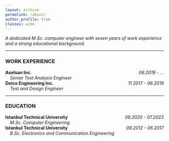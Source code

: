 ```yaml
---
layout: archive
permalink: /about/
author_profile: true
classes: wide
---
```


  *A dedicated M.Sc. computer engineer with seven years of work experience and a strong educational background.*

---

### WORK EXPERIENCE

<div style="overflow: auto;">
    <div style="float: left;"><strong>Aselsan Inc.</strong></div>
    <div style="float: right;"><em>06.2019 - ...</em></div>
</div>

<div style="margin-left: 15px;">
    <em>Senior Test Analysis Engineer</em>
</div>

<div style="overflow: auto;">
    <div style="float: left;"><strong>Deico Engineering Inc.</strong></div>
    <div style="float: right;"><em>11.2017 - 06.2019</em></div>
</div>

<div style="margin-left: 15px;">
    <em>Test and Design Engineer</em>
</div>

---

### EDUCATION

<div style="overflow: auto;">
    <div style="float: left;"><strong>Istanbul Technical University</strong></div>
    <div style="float: right;"><em>09.2020 - 07.2023</em></div>
</div>

<div style="margin-left: 15px;">
    <em>M.Sc. Computer Engineering</em>
</div>

<div style="overflow: auto;">
    <div style="float: left;"><strong>Istanbul Technical University</strong></div>
    <div style="float: right;"><em>09.2012 - 06.2017</em></div>
</div>

<div style="margin-left: 15px;">
    <em>B.Sc. Electronics and Communication Engineering</em>
</div>